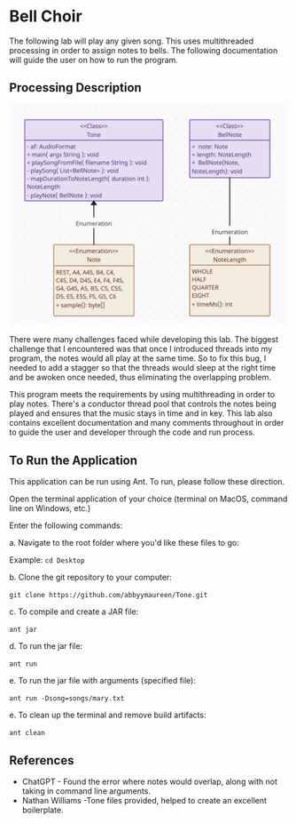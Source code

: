 # Bell Choir

The following lab will play any given song. This uses multithreaded processing in order to assign notes to bells. The
following documentation will guide the user on how to run the program.

## Processing Description

![screenshot](img/UML.png)

There were many challenges faced while developing this lab. The biggest challenge that I encountered was that once I
introduced threads into my program, the notes would all play at the same time. So to fix this bug, I needed to add a
stagger so that the threads would sleep at the right time and be awoken once needed, thus eliminating the overlapping
problem.

This program meets the requirements by using multithreading in order to play notes. There's a conductor thread pool that
controls the notes being played and ensures that the music stays in time and in key. This lab also contains excellent
documentation and many comments throughout in order to guide the user and developer through the code and run process.

## To Run the Application

This application can be run using Ant. To run, please follow these direction.

Open the terminal application of your choice (terminal on MacOS, command line on Windows, etc.)

Enter the following commands:

a. Navigate to the root folder where you'd like these files to go:

Example: `cd Desktop`

b. Clone the git repository to your computer:

`git clone https://github.com/abbyymaureen/Tone.git`

c. To compile and create a JAR file:

`ant jar`

d. To run the jar file:

`ant run`

e. To run the jar file with arguments (specified file):

`ant run -Dsong=songs/mary.txt`

e. To clean up the terminal and remove build artifacts:

`ant clean`

## References

* ChatGPT - Found the error where notes would overlap, along with not taking in command line arguments.
* Nathan Williams -Tone files provided, helped to create an excellent boilerplate.